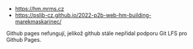 * https://hm.mrms.cz
* https://pslib-cz.github.io/2022-p2b-web-hm-building-marekmaskarinec/

Github pages nefungují, jelikož github stále nepřidal podporu Git LFS pro
Github Pages.
